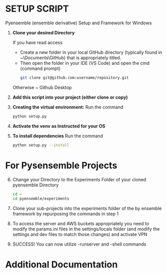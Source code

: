 # SETUP SCRIPT

Pyensemble (ensemble derivative) Setup and Framework for Windows

1. **Clone your desired Directory**
    
    If you have read access  
      * Create a new folder in your local GitHub directory (typically found in ~\Documents\GitHub) that is appropriately titled.
      * Then open the folder in your IDE (VS Code) and open the cmd (command prompt)
        ```bash
        git clone git@github.com:username/repository.git
        ```
    Otherwise ~ Github Desktop  

2. **Add this script into your project (either clone or copy)**

3. **Creating the virtual environment:**
     Run the command 
    ```bash
    python setup.py
     ```

4. **Activate the venv as Instructed for your OS**

5. **To install dependencies**
   Run the command 
   ```bash
   python setup.py --install
   ```

# For Pysensemble Projects

6. Change your Directory to the Experiments Folder of your cloned pyensemble Directory

    ```bash
    cd ~
    cd pyensemble/experiments
   ```

7. Clone your sub-projects into the experiments folder of the by ensemble framework by repurposing the commands in step 1

8. To access the server and AWS buckets appropriately you need to modify the params.ini files in the settings/locals folder (and modify the settings and dev files to match those changes) and activate VPN

9. SUCCESS! You can now utilize -runserver and -shell commands

# Additional Documentation
